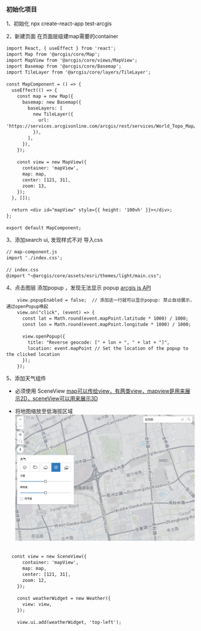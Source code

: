 ### 初始化项目

1、初始化
npx create-react-app test-arcgis


2、新建页面
在页面层级建map需要的container

```
import React, { useEffect } from 'react';
import Map from '@arcgis/core/Map';
import MapView from '@arcgis/core/views/MapView';
import Basemap from '@arcgis/core/Basemap';
import TileLayer from '@arcgis/core/layers/TileLayer';

const MapComponent = () => {
  useEffect(() => {
    const map = new Map({
      basemap: new Basemap({
        baseLayers: [
          new TileLayer({
            url: 'https://services.arcgisonline.com/arcgis/rest/services/World_Topo_Map/MapServer',
          }),
        ],
      }),
    });

    const view = new MapView({
      container: 'mapView',
      map: map,
      center: [121, 31],
      zoom: 13,
    });
  }, []);

  return <div id="mapView" style={{ height: '100vh' }}></div>;
};

export default MapComponent;

```



3、添加search ui, 发现样式不对
导入css

```
// map-component.js
import './index.css';

// index.css
@import "~@arcgis/core/assets/esri/themes/light/main.css";

```



4、点击图层 添加popup ，发现无法显示 popup
[arcgis js API](https://developers.arcgis.com/javascript/latest/api-reference/)

```
    view.popupEnabled = false;  // 添加这一行就可以显示popup: 禁止自动展示，通过openPopup唤起
    view.on("click", (event) => {
      const lat = Math.round(event.mapPoint.latitude * 1000) / 1000;
      const lon = Math.round(event.mapPoint.longitude * 1000) / 1000;

      view.openPopup({
        title: "Reverse geocode: [" + lon + ", " + lat + "]",
        location: event.mapPoint // Set the location of the popup to the clicked location
      });
    });
```


5、添加天气组件
- 必须使用 SceneView  [map可以传给view，有两类view，mapview是用来展示2D，sceneView可以用来展示3D](https://developers.arcgis.com/javascript/latest/maps-and-views/)

- 将地图缩放至低海拔区域
![下雨的祖冲之路](./public/imgs/rain.png)

```

  const view = new SceneView({
      container: 'mapView',
      map: map,
      center: [121, 31],
      zoom: 12,
    });

    const weatherWidget = new Weather({
      view: view,
    });

    view.ui.add(weatherWidget, 'top-left');


```

